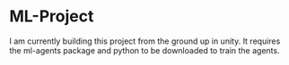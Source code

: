 # ML-Project
I am currently building this project from the ground up in unity. It requires the ml-agents package and python to be downloaded to train the agents.
